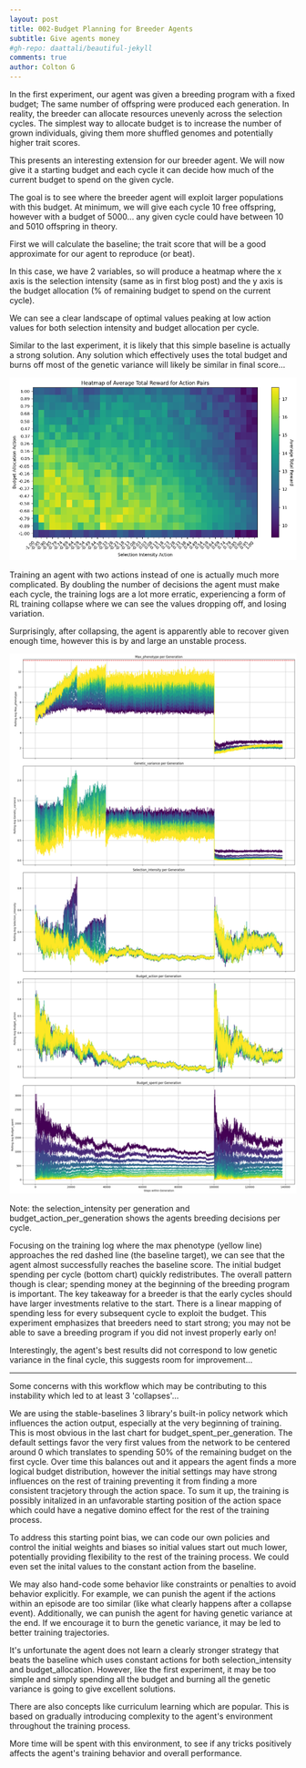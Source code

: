 ```yaml
---
layout: post
title: 002-Budget Planning for Breeder Agents
subtitle: Give agents money
#gh-repo: daattali/beautiful-jekyll
comments: true
author: Colton G
---
```



In the first experiment, our agent was given a breeding program with a fixed budget; The same number of offspring were produced each generation. In reality, the breeder can allocate resources unevenly across the selection cycles. The simplest way to allocate budget is to increase the number of grown individuals, giving them more shuffled genomes and potentially higher trait scores.

This presents an interesting extension for our breeder agent. We will now give it a starting budget and each cycle it can decide how much of the current budget to spend on the given cycle.

The goal is to see where the breeder agent will exploit larger populations with this budget. At minimum, we will give each cycle 10 free offspring, however with a budget of 5000... any given cycle could have between 10 and 5010 offspring in theory.

First we will calculate the baseline; the trait score that will be a good approximate for our agent to reproduce (or beat).

In this case, we have 2 variables, so will produce a heatmap where the x axis is the selection intensity (same as in first blog post) and the y axis is the budget allocation (% of remaining budget to spend on the current cycle).

We can see a clear landscape of optimal values peaking at low action values for both selection intensity and budget allocation per cycle.

Similar to the last experiment, it is likely that this simple baseline is actually a strong solution. Any solution which effectively uses the total budget and burns off most of the genetic variance will likely be similar in final score...

![image](https://github.com/cjGO/cjgo.github.io/blob/master/assets/img/blog_budget_heatmap.png?raw=true)


Training an agent with two actions instead of one is actually much more complicated. By doubling the number of decisions the agent must make each cycle, the training logs are a lot more erratic, experiencing a form of RL training collapse where we can see the values dropping off, and losing variation.

Surprisingly, after collapsing, the agent is apparently able to recover given enough time, however this is by and large an unstable process.

![image](https://github.com/cjGO/cjgo.github.io/blob/master/assets/img/budgetbot_02_logs.png?raw=true)

Note: the selection_intensity per generation and budget_action_per_generation shows the agents breeding decisions per cycle.

Focusing on the training log where the max phenotype (yellow line) approaches the red dashed line (the baseline target), we can see that the agent almost successfully reaches the baseline score. The initial budget spending per cycle (bottom chart) quickly redistributes. The overall pattern though is clear; spending money at the beginning of the breeding program is important. The key takeaway for a breeder is that the early cycles should have larger investments relative to the start. There is a linear mapping of spending less for every subsequent cycle to exploit the budget. This experiment emphasizes that breeders need to start strong; you may not be able to save a breeding program if you did not invest properly early on!

Interestingly, the agent's best results did not correspond to low genetic variance in the final cycle, this suggests room for improvement...

---

Some concerns with this workflow which may be contributing to this instability which led to at least 3 'collapses'...

We are using the stable-baselines 3 library's built-in policy network which influences the action output, especially at the very beginning of training. This is most obvious in the last chart for budget_spent_per_generation. The default settings favor the very first values from the network to be centered around 0 which translates to spending 50% of the remaining budget on the first cycle. Over time this balances out and it appears the agent finds a more logical budget distribution, however the initial settings may have strong influences on the rest of training preventing it from finding a more consistent tracjetory through the action space. To sum it up, the training is possibly initalized in an unfavorable starting position of the action space which could have a negative domino effect for the rest of the training process.

To address this starting point bias, we can code our own policies and control the initial weights and biases so initial values start out much lower, potentially providing flexibility to the rest of the training process. We could even set the inital values to the constant action from the baseline.

We may also hand-code some behavior like constraints or penalties to avoid behavior explicitly. For example, we can punish the agent if the actions within an episode are too similar (like what clearly happens after a collapse event). Additionally, we can punish the agent for having genetic variance at the end. If we encourage it to burn the genetic variance, it may be led to better training trajectories.

It's unfortunate the agent does not learn a clearly stronger strategy that beats the baseline which uses constant actions for both selection_intensity and budget_allocation. However, like the first experiment, it may be too simple and simply spending all the budget and burning all the genetic variance is going to give excellent solutions.

There are also concepts like curriculum learning which are popular. This is based on gradually introducing complexity to the agent's environment throughout the training process.

More time will be spent with this environment, to see if any tricks positively affects the agent's training behavior and overall performance.
